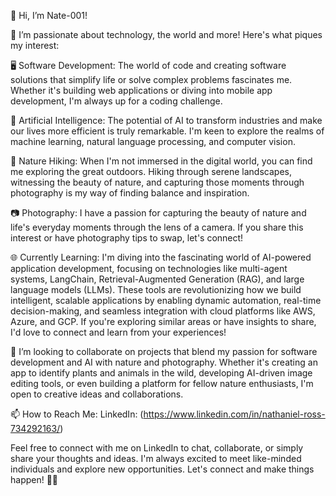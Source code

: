 👋 Hi, I’m Nate-001!

👀 I’m passionate about technology, the world and more! Here's what piques my interest:

🖥️ Software Development: The world of code and creating software solutions that simplify life or solve complex problems fascinates me. Whether it's building web applications or diving into mobile app development, I'm always up for a coding challenge.

🤖 Artificial Intelligence: The potential of AI to transform industries and make our lives more efficient is truly remarkable. I'm keen to explore the realms of machine learning, natural language processing, and computer vision.

🌳 Nature Hiking: When I'm not immersed in the digital world, you can find me exploring the great outdoors. Hiking through serene landscapes, witnessing the beauty of nature, and capturing those moments through photography is my way of finding balance and inspiration.

📷 Photography: I have a passion for capturing the beauty of nature and life's everyday moments through the lens of a camera. If you share this interest or have photography tips to swap, let's connect!

🌐 Currently Learning: I'm diving into the fascinating world of AI-powered application development, focusing on technologies like multi-agent systems, LangChain, Retrieval-Augmented Generation (RAG), and large language models (LLMs). These tools are revolutionizing how we build intelligent, scalable applications by enabling dynamic automation, real-time decision-making, and seamless integration with cloud platforms like AWS, Azure, and GCP. If you're exploring similar areas or have insights to share, I'd love to connect and learn from your experiences!

👥 I’m looking to collaborate on projects that blend my passion for software development and AI with nature and photography. Whether it's creating an app to identify plants and animals in the wild, developing AI-driven image editing tools, or even building a platform for fellow nature enthusiasts, I'm open to creative ideas and collaborations.

📫 How to Reach Me:
LinkedIn: (https://www.linkedin.com/in/nathaniel-ross-734292163/)

Feel free to connect with me on LinkedIn to chat, collaborate, or simply share your thoughts and ideas. I'm always excited to meet like-minded individuals and explore new opportunities. Let's connect and make things happen! 🚀🌟
